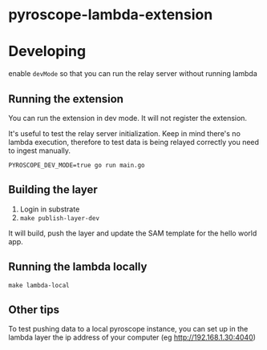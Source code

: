 # pyroscope-lambda-extension


# Developing
enable `devMode` so that you can run the relay server without running lambda

## Running the extension
You can run the extension in dev mode. It will not register the extension.

It's useful to test the relay server initialization.
Keep in mind there's no lambda execution, therefore to test data is being relayed correctly you need
to ingest manually.

`PYROSCOPE_DEV_MODE=true go run main.go`

## Building the layer
1. Login in substrate
2. `make publish-layer-dev`

It will build, push the layer and update the SAM template for the hello world app.

## Running the lambda locally
`make lambda-local`

## Other tips
To test pushing data to a local pyroscope instance, you can set up in the lambda layer
the ip address of your computer (eg http://192.168.1.30:4040)

